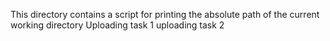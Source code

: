 This directory contains a script for printing the absolute path of the current working directory
Uploading task 1
uploading task 2
